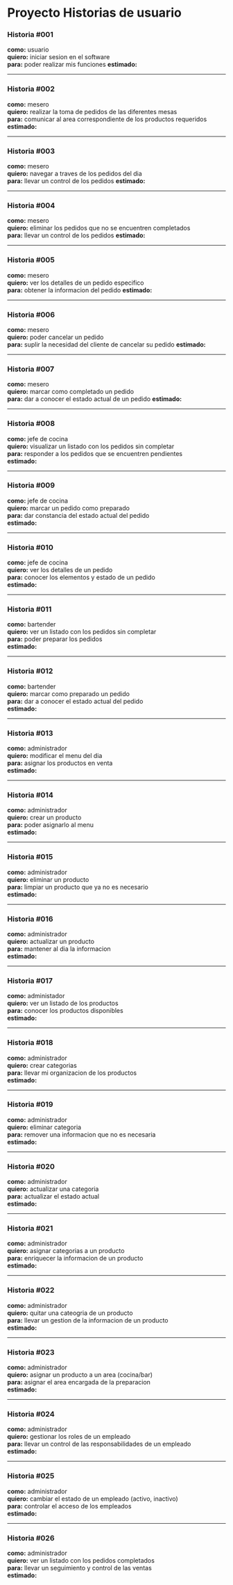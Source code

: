 # **Proyecto Historias de usuario**

### **Historia #001**

**como:** usuario \
**quiero:** iniciar sesion en el software \
**para:** poder realizar mis funciones
**estimado:**

---

### **Historia #002**

**como:** mesero \
**quiero:** realizar la toma de pedidos de las diferentes mesas \
**para:** comunicar al area correspondiente de los productos requeridos
**estimado:**

---

### **Historia #003**

**como:** mesero \
**quiero:** navegar a traves de los pedidos del dia \
**para:** llevar un control de los pedidos
**estimado:**

---

### **Historia #004**

**como:** mesero \
**quiero:** eliminar los pedidos que no se encuentren completados \
**para:** llevar un control de los pedidos
**estimado:**

---

### **Historia #005**

**como:** mesero \
**quiero:** ver los detalles de un pedido especifico \
**para:** obtener la informacion del pedido
**estimado:**

---

### **Historia #006**

**como:** mesero \
**quiero:** poder cancelar un pedido \
**para:** suplir la necesidad del cliente de cancelar su pedido
**estimado:**

---

### **Historia #007**

**como:** mesero \
**quiero:** marcar como completado un pedido \
**para:** dar a conocer el estado actual de un pedido
**estimado:**

---

### **Historia #008**

**como:** jefe de cocina \
**quiero:** visualizar un listado con los pedidos sin completar \
**para:** responder a los pedidos que se encuentren pendientes \
**estimado:**

---

### **Historia #009**

**como:** jefe de cocina \
**quiero:** marcar un pedido como preparado \
**para:** dar constancia del estado actual del pedido \
**estimado:**

---

### **Historia #010**

**como:** jefe de cocina \
**quiero:** ver los detalles de un pedido \
**para:** conocer los elementos y estado de un pedido \
**estimado:**

---

### **Historia #011**

**como:** bartender \
**quiero:** ver un listado con los pedidos sin completar \
**para:** poder preparar los pedidos \
**estimado:**

---

### **Historia #012**

**como:** bartender \
**quiero:** marcar como preparado un pedido \
**para:** dar a conocer el estado actual del pedido \
**estimado:**

---

### **Historia #013**

**como:** administrador \
**quiero:** modificar el menu del dia \
**para:** asignar los productos en venta \
**estimado:**

---

### **Historia #014**

**como:** administrador \
**quiero:** crear un producto \
**para:** poder asignarlo al menu \
**estimado:**

---

### **Historia #015**

**como:** administrador \
**quiero:** eliminar un producto \
**para:** limpiar un producto que ya no es necesario \
**estimado:**

---

### **Historia #016**

**como:** administrador \
**quiero:** actualizar un producto \
**para:** mantener al dia la informacion \
**estimado:**

---

### **Historia #017**

**como:** administador \
**quiero:** ver un listado de los productos \
**para:** conocer los productos disponibles \
**estimado:**

---

### **Historia #018**

**como:** administrador \
**quiero:** crear categorias \
**para:** llevar mi organizacion de los productos \
**estimado:**

---

### **Historia #019**

**como:** administrador \
**quiero:** eliminar categoria \
**para:** remover una informacion que no es necesaria \
**estimado:**

---

### **Historia #020**

**como:** administrador \
**quiero:** actualizar una categoria \
**para:** actualizar el estado actual \
**estimado:**

---

### **Historia #021**

**como:** administrador \
**quiero:** asignar categorias a un producto \
**para:** enriquecer la informacion de un producto \
**estimado:**

---

### **Historia #022**

**como:** administrador \
**quiero:** quitar una cateogria de un producto \
**para:** llevar un gestion de la informacion de un producto \
**estimado:**

---

### **Historia #023**

**como:** administrador \
**quiero:** asignar un producto a un area (cocina/bar) \
**para:** asignar el area encargada de la preparacion \
**estimado:**

---

### **Historia #024**

**como:** administrador \
**quiero:** gestionar los roles de un empleado \
**para:** llevar un control de las responsabilidades de un empleado \
**estimado:**

---

### **Historia #025**

**como:** administrador \
**quiero:** cambiar el estado de un empleado (activo, inactivo) \
**para:** controlar el acceso de los empleados \
**estimado:**

---

### **Historia #026**

**como:** administrador \
**quiero:** ver un listado con los pedidos completados \
**para:** llevar un seguimiento y control de las ventas \
**estimado:**

<!--
### **Historia #000**

**como:** \
**quiero:** \
**para:** \
**estimado:**
-->